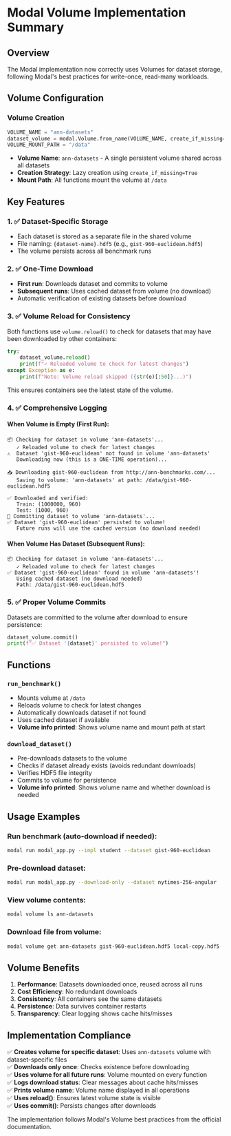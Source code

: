 # Modal Volume Implementation Summary

## Overview

The Modal implementation now correctly uses Volumes for dataset storage, following Modal's best practices for write-once, read-many workloads.

## Volume Configuration

### Volume Creation
```python
VOLUME_NAME = "ann-datasets"
dataset_volume = modal.Volume.from_name(VOLUME_NAME, create_if_missing=True)
VOLUME_MOUNT_PATH = "/data"
```

- **Volume Name**: `ann-datasets` - A single persistent volume shared across all datasets
- **Creation Strategy**: Lazy creation using `create_if_missing=True`
- **Mount Path**: All functions mount the volume at `/data`

## Key Features

### 1. ✅ Dataset-Specific Storage
- Each dataset is stored as a separate file in the shared volume
- File naming: `{dataset-name}.hdf5` (e.g., `gist-960-euclidean.hdf5`)
- The volume persists across all benchmark runs

### 2. ✅ One-Time Download
- **First run**: Downloads dataset and commits to volume
- **Subsequent runs**: Uses cached dataset from volume (no download)
- Automatic verification of existing datasets before download

### 3. ✅ Volume Reload for Consistency
Both functions use `volume.reload()` to check for datasets that may have been downloaded by other containers:

```python
try:
    dataset_volume.reload()
    print(f"✓ Reloaded volume to check for latest changes")
except Exception as e:
    print(f"Note: Volume reload skipped ({str(e)[:50]}...)")
```

This ensures containers see the latest state of the volume.

### 4. ✅ Comprehensive Logging

#### When Volume is Empty (First Run):
```
📦 Checking for dataset in volume 'ann-datasets'...
   ✓ Reloaded volume to check for latest changes
⚠️  Dataset 'gist-960-euclidean' not found in volume 'ann-datasets'
   Downloading now (this is a ONE-TIME operation)...

📥 Downloading gist-960-euclidean from http://ann-benchmarks.com/...
   Saving to volume: 'ann-datasets' at path: /data/gist-960-euclidean.hdf5

✅ Downloaded and verified:
   Train: (1000000, 960)
   Test: (1000, 960)
💾 Committing dataset to volume 'ann-datasets'...
✅ Dataset 'gist-960-euclidean' persisted to volume!
   Future runs will use the cached version (no download needed)
```

#### When Volume Has Dataset (Subsequent Runs):
```
📦 Checking for dataset in volume 'ann-datasets'...
   ✓ Reloaded volume to check for latest changes
✅ Dataset 'gist-960-euclidean' found in volume 'ann-datasets'!
   Using cached dataset (no download needed)
   Path: /data/gist-960-euclidean.hdf5
```

### 5. ✅ Proper Volume Commits

Datasets are committed to the volume after download to ensure persistence:

```python
dataset_volume.commit()
print(f"✅ Dataset '{dataset}' persisted to volume!")
```

## Functions

### `run_benchmark()`
- Mounts volume at `/data`
- Reloads volume to check for latest changes
- Automatically downloads dataset if not found
- Uses cached dataset if available
- **Volume info printed**: Shows volume name and mount path at start

### `download_dataset()`
- Pre-downloads datasets to the volume
- Checks if dataset already exists (avoids redundant downloads)
- Verifies HDF5 file integrity
- Commits to volume for persistence
- **Volume info printed**: Shows volume name and whether download is needed

## Usage Examples

### Run benchmark (auto-download if needed):
```bash
modal run modal_app.py --impl student --dataset gist-960-euclidean
```

### Pre-download dataset:
```bash
modal run modal_app.py --download-only --dataset nytimes-256-angular
```

### View volume contents:
```bash
modal volume ls ann-datasets
```

### Download file from volume:
```bash
modal volume get ann-datasets gist-960-euclidean.hdf5 local-copy.hdf5
```

## Volume Benefits

1. **Performance**: Datasets downloaded once, reused across all runs
2. **Cost Efficiency**: No redundant downloads
3. **Consistency**: All containers see the same datasets
4. **Persistence**: Data survives container restarts
5. **Transparency**: Clear logging shows cache hits/misses

## Implementation Compliance

✅ **Creates volume for specific dataset**: Uses `ann-datasets` volume with dataset-specific files  
✅ **Downloads only once**: Checks existence before downloading  
✅ **Uses volume for all future runs**: Volume mounted on every function  
✅ **Logs download status**: Clear messages about cache hits/misses  
✅ **Prints volume name**: Volume name displayed in all operations  
✅ **Uses reload()**: Ensures latest volume state is visible  
✅ **Uses commit()**: Persists changes after downloads  

The implementation follows Modal's Volume best practices from the official documentation.

